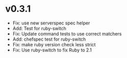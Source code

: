 v0.3.1
======

- Fix: use new serverspec spec helper
- Add: Test for ruby-switch
- Fix: Update command tests to use correct matchers
- Add: chefspec test for ruby-switch
- Fix: make ruby version check less strict
- Fix: Use ruby-switch to fix Ruby to 2.1

